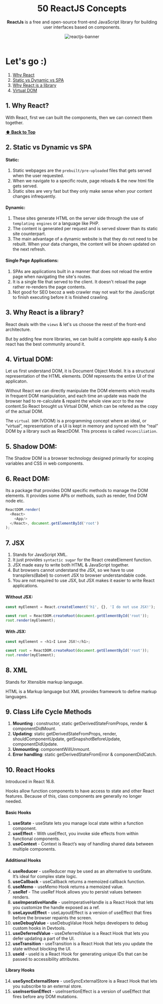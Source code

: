 <div align="center">
  <h1>50 ReactJS Concepts</h1>
  
  <p><b>ReactJs</b> is a free and open-source front-end JavaScript library for building user interfaces based on components.</p>
  
  <img src="https://miro.medium.com/max/1400/1*KN7zbaWkbm5E71zZWfTf7A.gif" alt="reactjs-banner">
</div>

<br>

# Let's go :)

1. [Why React](#1-why-react)
2. [Static vs Dynamic vs SPA](#2-Static-vs-Dynamic-vs-SPA) 
3. [Why React is a library](#3-Why-React-is-a-library)
4. [Virtual DOM](#4-Virtual-DOM)

## 1. Why React?
With React, first we can built the components, then we can connect them together.

**[⬆ Back to Top](#lets-go-)**

## 2. Static vs Dynamic vs SPA
#### Static: 
1. Static webpages are the `prebuilt/pre-uploaded` files that gets served when the user requested.
2. When we navigate to a specific route, page reloads & the new html file gets served.
3. Static sites are very fast but they only make sense when your content changes infrequently.

#### Dynamic:
1. These sites generate HTML on the server side through the use of `templating engines` or a language like PHP.
2. The content is generated per request and is served slower than its static site counterpart.
3. The main advantage of a dynamic website is that they do not need to be rebuilt. When your data changes, the content will be shown updated on the next refresh.

#### Single Page Applications:
1. SPAs are applications built in a manner that does not reload the entire page when navigating the site's routes.
2. It is a single file that served to the client. It doesn't reload the page rather re-renders the page contents.
3. Not good for SEO becoz a web crawler may not wait for the JavaScript to finish executing before it is finished crawling.

## 3. Why React is a library?
React deals with the `views` & let's us choose the reest of the front-end architecture.

But by adding few more libraries, we can build a complete app easily & also react has the best community around it.

## 4. Virtual DOM:
Let us first understand DOM, it is Document Object Model. It is a structural representation of the HTML elements. 
DOM represents the entire UI of the applicaton.

Without React we can directly manipulate the DOM elements which results in frequent DOM manipulation, and each time an update was made the browser had to re-calculate & repaint the whole view accr to the new content.So React brought us Virtual DOM, which can be refered as the copy of the actual DOM. 

The `virtual DOM` (VDOM) is a programming concept where an ideal, or “virtual”, representation of a UI is kept in memory and synced with the “real” DOM by a library such as ReactDOM. This process is called `reconciliation`.

## 5. Shadow DOM:
The Shadow DOM is a browser technology designed primarily for scoping variables and CSS in web components.

## 6. React DOM:
Its a package that provides DOM specific methods to manage the DOM elements. It provides some APIs or methods, such as render, find DOM node etc.
```javascript
ReactDOM.render(
  <React>
    <App/>
  </React>, document.getElementById('root')
);
```

## 7. JSX
1. Stands for JavaScript XML.
2. It just provides `syntactic sugar` for the React createElement function.
3. JSX made easy to write both HTML & JavaScript together.
4. But browsers cannot understand the JSX, so we have to use transpilers(Babel) to convert JSX to browser understandable code.
4. You are not required to use JSX, but JSX makes it easier to write React applications.

#### Without JSX:
```javascript
const myElement = React.createElement('h1', {}, 'I do not use JSX!');

const root = ReactDOM.createRoot(document.getElementById('root'));
root.render(myElement);
```
#### With JSX:
```javascript
const myElement = <h1>I Love JSX!</h1>;

const root = ReactDOM.createRoot(document.getElementById('root'));
root.render(myElement);
```

## 8. XML
Stands for Xtensible markup language.

HTML is a Markup language but XML provides framework to define markup languages.

## 9. Class Life Cycle Methods
1. **Mounting** : constructor, static getDerivedStateFromProps, render & componentDidMount.
2. **Updating**: static getDerivedStateFromProps, render, shouldComponentUpdate, getSnapshotBeforeUpdate, componentDidUpdate.
3. **Unmounting**: componentWillUnmount.
4. **Error handling**: static getDerivedStateFromError & componentDidCatch.

## 10. React Hooks
Introduced in React 16.8.

Hooks allow function components to have access to state and other React features. Because of this, class components are generally no longer needed.

#### Basic Hooks
1. **useState** - useState lets you manage local state within a function component.
2. **useEffect** - With useEffect, you invoke side effects from within functional components.
3. **useContext** - Context is React’s way of handling shared data between multiple components.

#### Additional Hooks
4. **useReducer** - useReducer may be used as an alternative to useState. It’s ideal for complex state logic.
5. **useCallback** - useCallback returns a memoized callback function.
6. **useMemo** - useMemo Hook returns a memoized value.
7. **useRef** - The useRef Hook allows you to persist values between renders.
8. **useImperativeHandle** - useImperativeHandle is a React Hook that lets you customize the handle exposed as a ref.
9. **useLayoutEffect** - useLayoutEffect is a version of useEffect that fires before the browser repaints the screen.
10. **useDebugValue** - useDebugValue Hook helps developers to debug custom hooks in Devtools.
11. **useDeferredValue** - useDeferredValue is a React Hook that lets you defer updating a part of the UI.
12. **useTransition** - useTransition is a React Hook that lets you update the state without blocking the UI.
13. **useId** - useId is a React Hook for generating unique IDs that can be passed to accessibility attributes.

#### Library Hooks
14. **useSyncExternalStore** - useSyncExternalStore is a React Hook that lets you subscribe to an external store.
15. **useInsertionEffect** - useInsertionEffect is a version of useEffect that fires before any DOM mutations.
